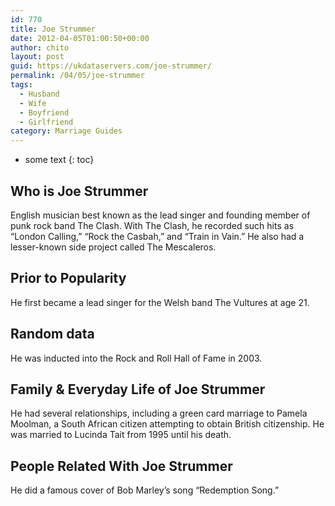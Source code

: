 ```yaml
---
id: 770
title: Joe Strummer
date: 2012-04-05T01:00:50+00:00
author: chito
layout: post
guid: https://ukdataservers.com/joe-strummer/
permalink: /04/05/joe-strummer
tags:
  - Husband
  - Wife
  - Boyfriend
  - Girlfriend
category: Marriage Guides
---
```


* some text
{: toc}
          
          
## Who is  Joe Strummer
                  
                  
                  
English musician best known as the lead singer and founding member of punk rock band The Clash. With The Clash, he recorded such hits as &#8220;London Calling,&#8221; &#8220;Rock the Casbah,&#8221; and &#8220;Train in Vain.&#8221; He also had a lesser-known side project called The Mescaleros.
                  
                
                
                
## Prior to Popularity 
                  
                  
                  
He first became a lead singer for the Welsh band The Vultures at age 21.
                  
                
                
                
## Random data 
                  
                  
                  
He was inducted into the Rock and Roll Hall of Fame in 2003.
                  
                
                
                
## Family & Everyday Life of Joe Strummer
                  
                  
                  
He had several relationships, including a green card marriage to Pamela Moolman, a South African citizen attempting to obtain British citizenship. He was married to Lucinda Tait from 1995 until his death.
                  
                
                
                
## People Related With  Joe Strummer
                  
                  
                  
He did a famous cover of Bob Marley&#8217;s song &#8220;Redemption Song.&#8221;
                  
                
              
            
          
          
          
    
    
  
